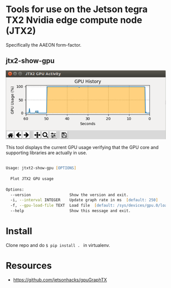 # Tools for use on the Jetson tegra TX2 Nvidia edge compute node (JTX2)

Specifically the AAEON form-factor.


## jtx2-show-gpu

![GPU Tracker](docs/pics/activity.png)


This tool displays the current GPU usage verifying that the GPU core and supporting libraries are actually in
use.


```zsh

Usage: jtxt2-show-gpu [OPTIONS]

  Plot JTX2 GPU usage

Options:
  --version                 Show the version and exit.
  -i, --interval INTEGER    Update graph rate in ms  [default: 250]
  -f, --gpu-load-file TEXT  Load file  [default: /sys/devices/gpu.0/load]
  --help                    Show this message and exit.
```

# Install

Clone repo and do `$ pip install . ` in virtualenv.



# Resources

 - https://github.com/jetsonhacks/gpuGraphTX

